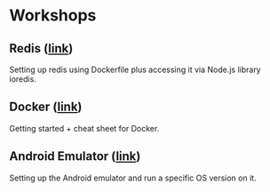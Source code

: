 # Workshops

## Redis ([link](redis))
Setting up redis using Dockerfile plus accessing it via Node.js library ioredis.

## Docker ([link](docker))
Getting started + cheat sheet for Docker.

## Android Emulator ([link](android-emulator))
Setting up the Android emulator and run a specific OS version on it.
